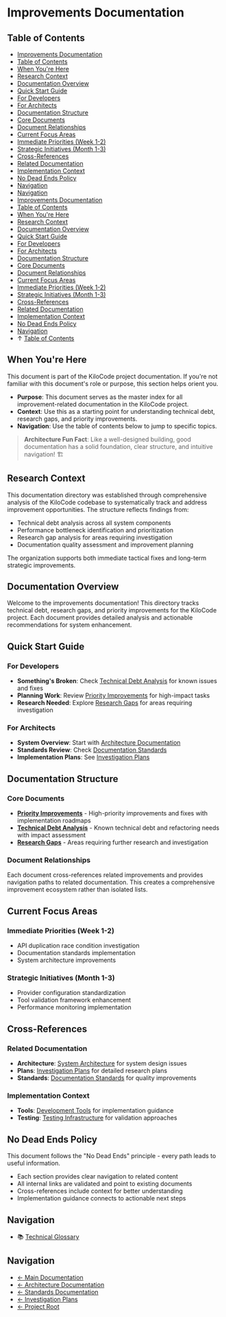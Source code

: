 # Improvements Documentation

## Table of Contents
- [Improvements Documentation](#improvements-documentation)
- [Table of Contents](#table-of-contents)
- [When You're Here](#when-youre-here)
- [Research Context](#research-context)
- [Documentation Overview](#documentation-overview)
- [Quick Start Guide](#quick-start-guide)
- [For Developers](#for-developers)
- [For Architects](#for-architects)
- [Documentation Structure](#documentation-structure)
- [Core Documents](#core-documents)
- [Document Relationships](#document-relationships)
- [Current Focus Areas](#current-focus-areas)
- [Immediate Priorities (Week 1-2)](#immediate-priorities-week-12)
- [Strategic Initiatives (Month 1-3)](#strategic-initiatives-month-13)
- [Cross-References](#crossreferences)
- [Related Documentation](#related-documentation)
- [Implementation Context](#implementation-context)
- [No Dead Ends Policy](#no-dead-ends-policy)
- [Navigation](#navigation)
- [Navigation](#navigation)
- [Improvements Documentation](#improvements-documentation)
- [Table of Contents](#table-of-contents)
- [When You're Here](#when-youre-here)
- [Research Context](#research-context)
- [Documentation Overview](#documentation-overview)
- [Quick Start Guide](#quick-start-guide)
- [For Developers](#for-developers)
- [For Architects](#for-architects)
- [Documentation Structure](#documentation-structure)
- [Core Documents](#core-documents)
- [Document Relationships](#document-relationships)
- [Current Focus Areas](#current-focus-areas)
- [Immediate Priorities (Week 1-2)](#immediate-priorities-week-12)
- [Strategic Initiatives (Month 1-3)](#strategic-initiatives-month-13)
- [Cross-References](#crossreferences)
- [Related Documentation](#related-documentation)
- [Implementation Context](#implementation-context)
- [No Dead Ends Policy](#no-dead-ends-policy)
- [Navigation](#navigation)
- ↑ [Table of Contents](#table-of-contents)

## When You're Here

This document is part of the KiloCode project documentation. If you're not familiar with this
document's role or purpose, this section helps orient you.

- **Purpose**: This document serves as the master index for all improvement-related documentation in
  the KiloCode project.
- **Context**: Use this as a starting point for understanding technical debt, research gaps, and
  priority improvements.
- **Navigation**: Use the table of contents below to jump to specific topics.

> **Architecture Fun Fact**: Like a well-designed building, good documentation has a solid
> foundation, clear structure, and intuitive navigation! 🏗️

## Research Context

This documentation directory was established through comprehensive analysis of the KiloCode codebase
to systematically track and address improvement opportunities. The structure reflects findings from:
- Technical debt analysis across all system components
- Performance bottleneck identification and prioritization
- Research gap analysis for areas requiring investigation
- Documentation quality assessment and improvement planning

The organization supports both immediate tactical fixes and long-term strategic improvements.

## Documentation Overview

Welcome to the improvements documentation! This directory tracks technical debt, research gaps, and
priority improvements for the KiloCode project. Each document provides detailed analysis and
actionable recommendations for system enhancement.

## Quick Start Guide

### For Developers

- **Something's Broken**: Check [Technical Debt Analysis](TECHNICAL_DEBT.md) for known issues and
  fixes
- **Planning Work**: Review [Priority Improvements](PRIORITY_IMPROVEMENTS.md) for high-impact tasks
- **Research Needed**: Explore [Research Gaps](RESEARCH_GAPS.md) for areas requiring investigation

### For Architects

- **System Overview**: Start with [Architecture Documentation](../architecture/README.md)
- **Standards Review**: Check [Documentation Standards](../standards/README.md)
- **Implementation Plans**: See [Investigation Plans](../../plans/README.md)

## Documentation Structure

### Core Documents

- **[Priority Improvements](PRIORITY_IMPROVEMENTS.md)** - High-priority improvements and fixes with
  implementation roadmaps
- **[Technical Debt Analysis](TECHNICAL_DEBT.md)** - Known technical debt and refactoring needs with
  impact assessment
- **[Research Gaps](RESEARCH_GAPS.md)** - Areas requiring further research and investigation

### Document Relationships

Each document cross-references related improvements and provides navigation paths to related
documentation. This creates a comprehensive improvement ecosystem rather than isolated lists.

## Current Focus Areas

### Immediate Priorities (Week 1-2)
- API duplication race condition investigation
- Documentation standards implementation
- System architecture improvements

### Strategic Initiatives (Month 1-3)
- Provider configuration standardization
- Tool validation framework enhancement
- Performance monitoring implementation

## Cross-References

### Related Documentation

- **Architecture**: [System Architecture](../architecture/README.md) for system design issues
- **Plans**: [Investigation Plans](../../plans/README.md) for detailed research plans
- **Standards**: [Documentation Standards](../standards/README.md) for quality improvements

### Implementation Context

- **Tools**: [Development Tools](../tools/README.md) for implementation guidance
- **Testing**: [Testing Infrastructure](../../../testing/TESTING_STRATEGY.md) for validation approaches

## No Dead Ends Policy

This document follows the "No Dead Ends" principle - every path leads to useful information.
- Each section provides clear navigation to related content
- All internal links are validated and point to existing documents
- Cross-references include context for better understanding
- Implementation guidance connects to actionable next steps

## Navigation
- 📚 [Technical Glossary](../GLOSSARY.md)

## Navigation
- [← Main Documentation](../README.md)
- [← Architecture Documentation](../architecture/README.md)
- [← Standards Documentation](../standards/README.md)
- [← Investigation Plans](../../plans/README.md)
- [← Project Root](../README.md)
